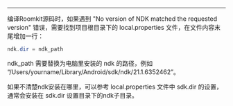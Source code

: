 <Title>编译 Roomkit 源码时，遇到 "No version of NDK..." 错误如何处理?</Title>


---

编译Roomkit源码时，如果遇到 "No version of NDK matched the requested version" 错误，需要找到项目根目录下的 local.properties 文件，在文件内容末尾增加一行：
```java
ndk.dir = ndk_path
```
ndk_path 需要替换为电脑里安装的 ndk 的路径，例如 “/Users/yourname/Library/Android/sdk/ndk/21.1.6352462”。

<Note title="说明">


如果不清楚ndk安装在哪里，可以参考 local.properties 文件中 sdk.dir 的设置，通常会安装在 sdk.dir 设置目录下的ndk子目录。


</Note>





